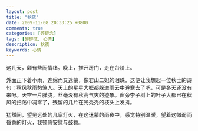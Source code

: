 ```yaml
---
layout: post
title: "秋夜"
date: 2009-11-08 20:33:25 +0800
comments: true
categories: [碎碎念]
tags: [碎碎念, 心情]
description: 秋夜
keywords: 心情
---
```


这几天，颇有些闹情绪。晚上，推开房门，走在台阶上。

外面正下着小雨，连绵而又迷蒙，像君山二妃的泪珠。这便让我想起一位秋士的诗句：秋风秋雨愁煞人。天上的星星大概都躲进雨云中避寒去了吧，可是冬天还没有来呀。天空一片朦胧，丝毫没有秋高气爽的迹象。窗旁李子树上的叶子大都已在秋风的扫荡中凋零了，残留的几片在光秃秃的枝头上发抖。

猛然间，望见远处的几家灯火，在这迷蒙的雨夜中，感觉特别温暖，望着这微弱而昏黄的灯火，我顿感安慰与鼓舞。
